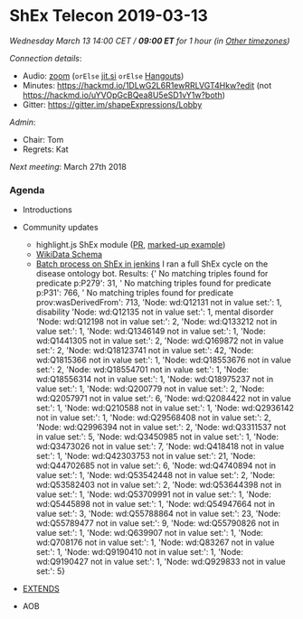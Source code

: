 # ShEx Telecon 2019-03-13

*Wednesday March 13 14:00 CET / __09:00 ET__ for 1 hour (in [Other timezones](https://www.timeanddate.com/worldclock/fixedtime.html?msg=ShEx+CG&iso=20190313T14&p1=195&ah=1))*

*Connection details*:
* Audio: [zoom](https://zoom.us/j/441496948) (`orElse` [jit.si](https://meet.jit.si/ShEx) `orElse` [Hangouts](http://tinyurl.com/ShEx-hangouts))
* Minutes: https://hackmd.io/1DLwG2L6R1ewRRLVGT4Hkw?edit (not https://hackmd.io/uYVOpGcBQea8U5eSD1vY1w?both)
* Gitter: https://gitter.im/shapeExpressions/Lobby

*Admin*:
 * Chair: Tom
 * Regrets: Kat

*Next meeting*: March 27th 2018

### Agenda

* Introductions
* Community updates
  * highlight.js ShEx module ([PR](https://github.com/highlightjs/highlight.js/pull/2001), [marked-up example](https://www.w3.org/2019/03/FHIR-ShEx/))
  * [WikiData Schema](https://wikidata-shex.wmflabs.org/wiki/Main_Page)
  * [Batch process on ShEx in jenkins](http://185.78.196.107:8080/job/Disease%20Ontology%20conformance/)
    I ran a full ShEx cycle on the disease ontology bot.
Results: {' No matching triples found for predicate p:P279': 31, 
 ' No matching triples found for predicate p:P31': 766,
 ' No matching triples found for predicate prov:wasDerivedFrom': 713,
 'Node: wd:Q12131 not in value set:': 1,     disability
 'Node: wd:Q12135 not in value set:': 1,    mental disorder
 'Node: wd:Q12198 not in value set:': 2,
 'Node: wd:Q133212 not in value set:': 1,
 'Node: wd:Q1346149 not in value set:': 1,
 'Node: wd:Q1441305 not in value set:': 2,
 'Node: wd:Q169872 not in value set:': 2,
 'Node: wd:Q18123741 not in value set:': 42,
 'Node: wd:Q1815366 not in value set:': 1,
 'Node: wd:Q18553676 not in value set:': 2,
 'Node: wd:Q18554701 not in value set:': 1,
 'Node: wd:Q18556314 not in value set:': 1,
 'Node: wd:Q18975237 not in value set:': 1,
 'Node: wd:Q200779 not in value set:': 2,
 'Node: wd:Q2057971 not in value set:': 6,
 'Node: wd:Q2084422 not in value set:': 1,
 'Node: wd:Q210588 not in value set:': 1,
 'Node: wd:Q2936142 not in value set:': 1,
 'Node: wd:Q29568408 not in value set:': 2,
 'Node: wd:Q2996394 not in value set:': 2,
 'Node: wd:Q3311537 not in value set:': 5,
 'Node: wd:Q3450985 not in value set:': 1,
 'Node: wd:Q3473026 not in value set:': 7,
 'Node: wd:Q418418 not in value set:': 1,
 'Node: wd:Q42303753 not in value set:': 21,
 'Node: wd:Q44702685 not in value set:': 6,
 'Node: wd:Q4740894 not in value set:': 1,
 'Node: wd:Q53542448 not in value set:': 2,
 'Node: wd:Q53582403 not in value set:': 2,
 'Node: wd:Q53644398 not in value set:': 1,
 'Node: wd:Q53709991 not in value set:': 1,
 'Node: wd:Q5445898 not in value set:': 1,
 'Node: wd:Q54947664 not in value set:': 3,
 'Node: wd:Q55788864 not in value set:': 23,
 'Node: wd:Q55789477 not in value set:': 9,
 'Node: wd:Q55790826 not in value set:': 1,
 'Node: wd:Q639907 not in value set:': 1,
 'Node: wd:Q708176 not in value set:': 1,
 'Node: wd:Q83267 not in value set:': 1,
 'Node: wd:Q9190410 not in value set:': 1,
 'Node: wd:Q9190427 not in value set:': 1,
 'Node: wd:Q929833 not in value set:': 5}

* [EXTENDS](https://rawgit.com/shexSpec/primer/extends/index.html#extension)
* AOB

